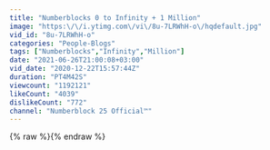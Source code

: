 ```yaml
---
title: "Numberblocks 0 to Infinity + 1 Million"
image: "https:\/\/i.ytimg.com\/vi\/8u-7LRWhH-o\/hqdefault.jpg"
vid_id: "8u-7LRWhH-o"
categories: "People-Blogs"
tags: ["Numberblocks","Infinity","Million"]
date: "2021-06-26T21:00:08+03:00"
vid_date: "2020-12-22T15:57:44Z"
duration: "PT4M42S"
viewcount: "1192121"
likeCount: "4039"
dislikeCount: "772"
channel: "Numberblock 25 Official™"
---
```

{% raw %}{% endraw %}
